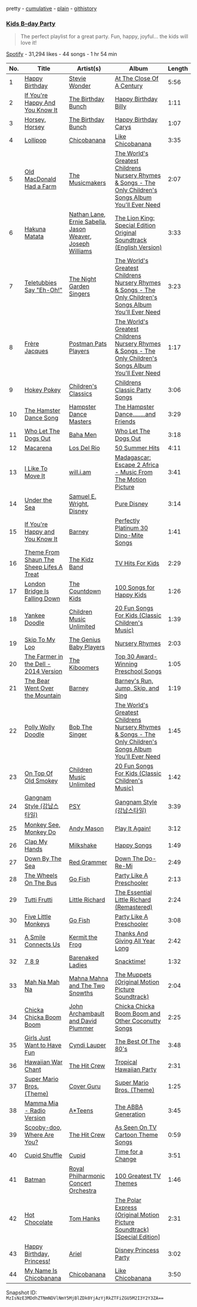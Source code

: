 pretty - [cumulative](/playlists/cumulative/6PzNMpCPMDMo1pOUjNhDUC.md) - [plain](/playlists/plain/6PzNMpCPMDMo1pOUjNhDUC) - [githistory](https://github.githistory.xyz/mackorone/spotify-playlist-archive/blob/main/playlists/plain/6PzNMpCPMDMo1pOUjNhDUC)

### [Kids B\-day Party](https://open.spotify.com/playlist/6PzNMpCPMDMo1pOUjNhDUC)

> The perfect playlist for a great party\. Fun, happy, joyful..\. the kids will love it!

[Spotify](https://open.spotify.com/user/spotify) - 31,294 likes - 44 songs - 1 hr 54 min

| No. | Title | Artist(s) | Album | Length |
|---|---|---|---|---|
| 1 | [Happy Birthday](https://open.spotify.com/track/6pzLxfaOuXD6QxAkcKDukY) | [Stevie Wonder](https://open.spotify.com/artist/7guDJrEfX3qb6FEbdPA5qi) | [At The Close Of A Century](https://open.spotify.com/album/1RspINIRNK1WiHUHoYqdXx) | 5:56 |
| 2 | [If You're Happy And You Know It](https://open.spotify.com/track/5GSVyECrj8fowitsBZ3kyt) | [The Birthday Bunch](https://open.spotify.com/artist/0DLUrbFqDNVA1G5c3Dq3Ot) | [Happy Birthday Billy](https://open.spotify.com/album/65vK8Hj8kVzVwd6PQ4505p) | 1:11 |
| 3 | [Horsey, Horsey](https://open.spotify.com/track/7t2fs1FE1XlcKTNhpLYIVa) | [The Birthday Bunch](https://open.spotify.com/artist/0DLUrbFqDNVA1G5c3Dq3Ot) | [Happy Birthday Carys](https://open.spotify.com/album/3ERMVA4HJnlg8xp7Tw7k6Y) | 1:07 |
| 4 | [Lollipop](https://open.spotify.com/track/1Z2Y8vrD1DyTI7xvUsJ2nL) | [Chicobanana](https://open.spotify.com/artist/2zdI3LloJXEzmIPwbQqjZK) | [Like Chicobanana](https://open.spotify.com/album/5bFc6NFk3o6iIQJyGldmuv) | 3:35 |
| 5 | [Old MacDonald Had a Farm](https://open.spotify.com/track/1SmPKOtxa32VN7aadce3S5) | [The Musicmakers](https://open.spotify.com/artist/5tpuZxtXHqCdBnAMsw0Cj7) | [The World's Greatest Childrens Nursery Rhymes & Songs \- The Only Children's Songs Album You'll Ever Need](https://open.spotify.com/album/6TyCH9F6W6OqPyINuRcQ5k) | 2:07 |
| 6 | [Hakuna Matata](https://open.spotify.com/track/2ooEcchimUkkY52WVl1ON4) | [Nathan Lane](https://open.spotify.com/artist/0P0do9GwiSgweSF6Ui3mrv), [Ernie Sabella](https://open.spotify.com/artist/0RH6EMxqfzCEB7QCSKQ4xr), [Jason Weaver](https://open.spotify.com/artist/5UdPkKWd8YNR5xGcmqH9QJ), [Joseph Williams](https://open.spotify.com/artist/5xk0kRuXn1zToTHpHAqpui) | [The Lion King: Special Edition Original Soundtrack \(English Version\)](https://open.spotify.com/album/6V642KcHwzOSyYGwH58kgO) | 3:33 |
| 7 | [Teletubbies Say "Eh\-Oh!"](https://open.spotify.com/track/6oHP3YfRoGmfKWfMmrLN6b) | [The Night Garden Singers](https://open.spotify.com/artist/02a37HJq6Mnat5YTtS8Chb) | [The World's Greatest Childrens Nursery Rhymes & Songs \- The Only Children's Songs Album You'll Ever Need](https://open.spotify.com/album/6TyCH9F6W6OqPyINuRcQ5k) | 3:23 |
| 8 | [Frère Jacques](https://open.spotify.com/track/4CLaUYpxqSqQZO1tsHpAO0) | [Postman Pats Players](https://open.spotify.com/artist/6koLueG9d2QtrUrNaUA4zW) | [The World's Greatest Childrens Nursery Rhymes & Songs \- The Only Children's Songs Album You'll Ever Need](https://open.spotify.com/album/6TyCH9F6W6OqPyINuRcQ5k) | 1:17 |
| 9 | [Hokey Pokey](https://open.spotify.com/track/0osdAwjkyKEvXWL2brjv4Q) | [Children's Classics](https://open.spotify.com/artist/2e6LI00AhThES7rWkHnscZ) | [Childrens Classic Party Songs](https://open.spotify.com/album/2hFc8hRMMsDlrC9ETomTki) | 3:06 |
| 10 | [The Hamster Dance Song](https://open.spotify.com/track/0t8vGVdJaU93uQYMNqViyf) | [Hampster Dance Masters](https://open.spotify.com/artist/3ZLMMHol7LDztLOrybTysw) | [The Hampster Dance........and Friends](https://open.spotify.com/album/3F2xfhgiMwtbLocLCSKOLB) | 3:29 |
| 11 | [Who Let The Dogs Out](https://open.spotify.com/track/1H5tvpoApNDxvxDexoaAUo) | [Baha Men](https://open.spotify.com/artist/67FFKYikvTlvsPNk4NPOYJ) | [Who Let The Dogs Out](https://open.spotify.com/album/44UH34qoCNNfEqo0VnOkGd) | 3:18 |
| 12 | [Macarena](https://open.spotify.com/track/1qCFAg2xNJWZF0D5JpDkRu) | [Los Del Rio](https://open.spotify.com/artist/2JXn03fudjyRkQ1Ye9f5rk) | [50 Summer Hits](https://open.spotify.com/album/4iRt5STyQudfgvq3Gt2ki6) | 4:11 |
| 13 | [I Like To Move It](https://open.spotify.com/track/1VQ2FdkDQ6CnoxxIIomVWK) | [will.i.am](https://open.spotify.com/artist/085pc2PYOi8bGKj0PNjekA) | [Madagascar: Escape 2 Africa \- Music From The Motion Picture](https://open.spotify.com/album/6xzALceHwgpeBIy1zSEx9d) | 3:41 |
| 14 | [Under the Sea](https://open.spotify.com/track/30Aidu1RCCfi3WpkuOQbCs) | [Samuel E\. Wright](https://open.spotify.com/artist/6Id8rcDNyBXPcgKQVfQ8rX), [Disney](https://open.spotify.com/artist/3xvaSlT4xsyk6lY1ESOspO) | [Pure Disney](https://open.spotify.com/album/54XqoB2iFVMeugL4NKKhQl) | 3:14 |
| 15 | [If You're Happy and You Know It](https://open.spotify.com/track/5jigkWsgdwcjsdkZWN26zm) | [Barney](https://open.spotify.com/artist/4rB5wLJLaXdMrXaYsOYLmK) | [Perfectly Platinum 30 Dino\-Mite Songs](https://open.spotify.com/album/1SdCdZxxWnzfMKWZYgTzly) | 1:41 |
| 16 | [Theme From Shaun The Sheep Lifes A Treat](https://open.spotify.com/track/4AeEN7ZuaHjtotpqZycPJi) | [The Kidz Band](https://open.spotify.com/artist/20TITXCQu7jyMa2GQuupzu) | [TV Hits For Kids](https://open.spotify.com/album/5Pf2VjWK50oKDLksbKvd4j) | 2:29 |
| 17 | [London Bridge Is Falling Down](https://open.spotify.com/track/11zE7k2SUxbFlpwS9sMomY) | [The Countdown Kids](https://open.spotify.com/artist/6PZYFmF3PH6cOREAzfXiAL) | [100 Songs for Happy Kids](https://open.spotify.com/album/3kqffzB66QKEIclu0RNfJp) | 1:26 |
| 18 | [Yankee Doodle](https://open.spotify.com/track/6S1kBh0UQACNA0SC7EJruc) | [Children Music Unlimited](https://open.spotify.com/artist/5nN2JCrrbEwgCgKHFO6Dps) | [20 Fun Songs For Kids \(Classic Children's Music\)](https://open.spotify.com/album/4hksJsetWK0RrlPlKAmV1K) | 1:39 |
| 19 | [Skip To My Loo](https://open.spotify.com/track/5JJpL95KxLX3IaTNfIit0n) | [The Genius Baby Players](https://open.spotify.com/artist/1KqRODkBvkqo5BpGotAdBH) | [Nursery Rhymes](https://open.spotify.com/album/7J6sQswgirJam9xe6PfoXo) | 2:03 |
| 20 | [The Farmer in the Dell \- 2014 Version](https://open.spotify.com/track/5n5xyWBFdpILFSFDiIeDhz) | [The Kiboomers](https://open.spotify.com/artist/1qKLikeNYpQFSsDAjg7HpI) | [Top 30 Award\-Winning Preschool Songs](https://open.spotify.com/album/6xFUf33aXUI79YPTtcmi72) | 1:05 |
| 21 | [The Bear Went Over the Mountain](https://open.spotify.com/track/1fTt6ldvPcbyLeSyhGl3n4) | [Barney](https://open.spotify.com/artist/4rB5wLJLaXdMrXaYsOYLmK) | [Barney's Run, Jump, Skip, and Sing](https://open.spotify.com/album/5CRgvKTTxmlJQUaHE0eX6C) | 1:19 |
| 22 | [Polly Wolly Doodle](https://open.spotify.com/track/6TxfRvHwUXs9KfdViEH0EB) | [Bob The Singer](https://open.spotify.com/artist/7LoXSoJZ2TsBNlPX3SnDyF) | [The World's Greatest Childrens Nursery Rhymes & Songs \- The Only Children's Songs Album You'll Ever Need](https://open.spotify.com/album/6TyCH9F6W6OqPyINuRcQ5k) | 1:45 |
| 23 | [On Top Of Old Smokey](https://open.spotify.com/track/3mDWFbT7LGhAFiTUXMUWoZ) | [Children Music Unlimited](https://open.spotify.com/artist/5nN2JCrrbEwgCgKHFO6Dps) | [20 Fun Songs For Kids \(Classic Children's Music\)](https://open.spotify.com/album/4hksJsetWK0RrlPlKAmV1K) | 1:42 |
| 24 | [Gangnam Style \(강남스타일\)](https://open.spotify.com/track/1R2SZUOGJqqBiLuvwKOT2Y) | [PSY](https://open.spotify.com/artist/2dd5mrQZvg6SmahdgVKDzh) | [Gangnam Style \(강남스타일\)](https://open.spotify.com/album/2oKzsLJeOGZ5bMXDPuWCxe) | 3:39 |
| 25 | [Monkey See, Monkey Do](https://open.spotify.com/track/0nMYZcDIXNCkFR83pUaEhM) | [Andy Mason](https://open.spotify.com/artist/5uyYI21k0CDifcxUAEsezK) | [Play It Again!](https://open.spotify.com/album/3yVPoWPQHN9R1KOZ8QcFsS) | 3:12 |
| 26 | [Clap My Hands](https://open.spotify.com/track/5ZS7uSrVVxtSX9uMAnaVNc) | [Milkshake](https://open.spotify.com/artist/4aCAV0BUD0qb0nT8kQNnAD) | [Happy Songs](https://open.spotify.com/album/4zkmOywwsDuLdhDmy9v6qB) | 1:49 |
| 27 | [Down By The Sea](https://open.spotify.com/track/5M8stbMQTMJtIcZHAyzxSf) | [Red Grammer](https://open.spotify.com/artist/7tMAjOyRSfmuyinnMOFa5M) | [Down The Do\-Re\-Mi](https://open.spotify.com/album/0PqJ02BAYANqrHqWY54xsI) | 2:49 |
| 28 | [The Wheels On The Bus](https://open.spotify.com/track/6FNTpvMXKjI5dbcgrvhF93) | [Go Fish](https://open.spotify.com/artist/60oY0lmnOyCS2ElXAKCNrR) | [Party Like A Preschooler](https://open.spotify.com/album/5enWyBUsX9McYQZ2FwFzmY) | 2:13 |
| 29 | [Tutti Frutti](https://open.spotify.com/track/17nFSc5cJ3AHKt7qsGFtsz) | [Little Richard](https://open.spotify.com/artist/4xls23Ye9WR9yy3yYMpAMm) | [The Essential Little Richard \(Remastered\)](https://open.spotify.com/album/4IxwByzyIrvhcy8VxG2zF0) | 2:24 |
| 30 | [Five Little Monkeys](https://open.spotify.com/track/0WcyDPvyJlNfx9ow5plstV) | [Go Fish](https://open.spotify.com/artist/60oY0lmnOyCS2ElXAKCNrR) | [Party Like A Preschooler](https://open.spotify.com/album/1Wmg1qttYV37DUUWp2C28y) | 3:08 |
| 31 | [A Smile Connects Us](https://open.spotify.com/track/7scCYny6xp2BI8ahv5L3nQ) | [Kermit the Frog](https://open.spotify.com/artist/1PGjAoXiKP1Hcx788WVFx9) | [Thanks And Giving All Year Long](https://open.spotify.com/album/5kgTJpLTRFFnQRnzKTEure) | 2:42 |
| 32 | [7 8 9](https://open.spotify.com/track/1v7fTcgzDDcrMT26YRKkMp) | [Barenaked Ladies](https://open.spotify.com/artist/0dEvJpkqhrcn64d3oI8v79) | [Snacktime!](https://open.spotify.com/album/7fxDC2vLQWtIu4iEdSt3EQ) | 1:32 |
| 33 | [Mah Na Mah Na](https://open.spotify.com/track/4rVrHxLGV2iSN4nJtI9hKh) | [Mahna Mahna and The Two Snowths](https://open.spotify.com/artist/5rCZAG988apcbAcSyNhEKI) | [The Muppets \(Original Motion Picture Soundtrack\)](https://open.spotify.com/album/0mahHDhPnuYMbo3sXOEW50) | 2:04 |
| 34 | [Chicka Chicka Boom Boom](https://open.spotify.com/track/3aCnWGT8DmlbpAV75McnZR) | [John Archambault and David Plummer](https://open.spotify.com/artist/2R1aNdEPdzkU1va9WM4H3O) | [Chicka Chicka Boom Boom and Other Coconutty Songs](https://open.spotify.com/album/326TTFvDSR9CM3eVEl9a0E) | 2:25 |
| 35 | [Girls Just Want to Have Fun](https://open.spotify.com/track/7sMGwiS4vOMcz86ZY3vKYM) | [Cyndi Lauper](https://open.spotify.com/artist/2BTZIqw0ntH9MvilQ3ewNY) | [The Best Of The 80's](https://open.spotify.com/album/1WNKfSND9D7t30sBPDo1gr) | 3:48 |
| 36 | [Hawaiian War Chant](https://open.spotify.com/track/2G0h2hBx1nk443hfP62qb9) | [The Hit Crew](https://open.spotify.com/artist/76PJKS3IQsf4sSayx2taE0) | [Tropical Hawaiian Party](https://open.spotify.com/album/3yMg3WuETtodL1089DArQ4) | 2:31 |
| 37 | [Super Mario Bros\. \(Theme\)](https://open.spotify.com/track/1oLFqOLGARvpOoKANj1wDa) | [Cover Guru](https://open.spotify.com/artist/5ViORA1xMSmL77eTxmzZPZ) | [Super Mario Bros\. \(Theme\)](https://open.spotify.com/album/5ahY8otaemYLLt8lvh3JUq) | 1:25 |
| 38 | [Mamma Mia \- Radio Version](https://open.spotify.com/track/24GYmF6atbc1mOmyN5RA0R) | [A\*Teens](https://open.spotify.com/artist/5zMgvYBz4AW0gFyPtg7fR9) | [The ABBA Generation](https://open.spotify.com/album/2SqZJw91GsVBRYr8pXHBNN) | 3:45 |
| 39 | [Scooby\-doo, Where Are You?](https://open.spotify.com/track/32k9RK51iwSvJ3wjwKmDJo) | [The Hit Crew](https://open.spotify.com/artist/76PJKS3IQsf4sSayx2taE0) | [As Seen On TV Cartoon Theme Songs](https://open.spotify.com/album/2N5Rl6gUX8JvlTWYIwpzmc) | 0:59 |
| 40 | [Cupid Shuffle](https://open.spotify.com/track/07Tx168RSsUS1HqkDIOZbH) | [Cupid](https://open.spotify.com/artist/0lax1ZgWclW6mZFaGu27MM) | [Time for a Change](https://open.spotify.com/album/1tDyAU95D65Shy34JxsQCu) | 3:51 |
| 41 | [Batman](https://open.spotify.com/track/4iDYfTn2HLNT98JkQsSEb6) | [Royal Philharmonic Concert Orchestra](https://open.spotify.com/artist/0KF6aZe84u9WE8JaLdvLLY) | [100 Greatest TV Themes](https://open.spotify.com/album/7D31xIneotn8D1JGWB0bKB) | 1:46 |
| 42 | [Hot Chocolate](https://open.spotify.com/track/0xG51SjOyHb0JOVcfiOEQw) | [Tom Hanks](https://open.spotify.com/artist/3OCGqx0Y3UyrBnyzjIokIr) | [The Polar Express \(Original Motion Picture Soundtrack\) \[Special Edition\]](https://open.spotify.com/album/64jNt6b5Ds4itNEXTpk9Fk) | 2:31 |
| 43 | [Happy Birthday, Princess!](https://open.spotify.com/track/2pM4FD9d1EkmGc553o6tua) | [Ariel](https://open.spotify.com/artist/1RJ9qwSsCfnOcTXBSqotNk) | [Disney Princess Party](https://open.spotify.com/album/4HmPzlvQLtd6rsiXh3jHSg) | 3:02 |
| 44 | [My Name Is Chicobanana](https://open.spotify.com/track/6BEy3rp6994OcBZvv8o5b4) | [Chicobanana](https://open.spotify.com/artist/2zdI3LloJXEzmIPwbQqjZK) | [Like Chicobanana](https://open.spotify.com/album/5bFc6NFk3o6iIQJyGldmuv) | 3:50 |

Snapshot ID: `MzIsNzE3MDdhZTNmNDVlNmY5MjBlZDk0YjAzYjRkZTFiZGU5M2I3Y2Y3ZA==`

